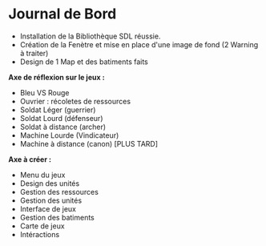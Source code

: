 # Journal de Bord

- Installation de la Bibliothèque SDL réussie. 
- Création de la Fenètre et mise en place d'une image de fond (2 Warning à traiter)
- Design de 1 Map et des batiments faits



**Axe de réflexion sur le jeux :**

- Bleu VS Rouge
- Ouvrier : récoletes de ressources
- Soldat Léger (guerrier)
- Soldat Lourd (défenseur)
- Soldat à distance (archer)
- Machine Lourde (Vindicateur)
- Machine à distance (canon) [PLUS TARD]



**Axe à créer :**

- Menu du jeux
- Design des unités
- Gestion des ressources
- Gestion des unités
- Interface de jeux
- Gestion des batiments
- Carte de jeux
- Intéractions

